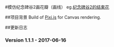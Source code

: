 #模仿纪念碑谷2画花瓣（画线）
eg.[纪念碑谷2的结束花](https://tieba.baidu.com/p/5149539570)

##项目背景
Build of [Pixi.js](https://github.com/GoodBoyDigital/pixi.js/) for Canvas rendering.

##更新日志
### Version 1.1.1 - 2017-06-16



